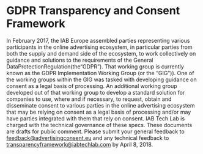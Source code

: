 # GDPR Transparency and Consent Framework
In February 2017, the IAB Europe assembled parties representing various participants in the online advertising ecosystem, in particular parties from both the supply and demand side of the ecosystem, to work collectively on guidance and solutions to the requirements of the General DataProtectionRegulation(the“GDPR”). That working group is currently known as the GDPR Implementation Working Group (or the “GIG”)). One of the working groups within the GIG was tasked with developing guidance on consent as a legal basis of processing. An additional working group developed out of that working group to develop a standard solution for companies to use, where and if necessary, to request, obtain and disseminate consent to various parties in the online advertising ecosystem that may be relying on consent as a legal basis of processing and/or may have parties integrated with them that rely on consent. IAB Tech Lab is charged with the technical governance of these specs. These documents are drafts for public comment. 
Please submit your general feedback to feedback@advertisingconsent.eu and any technical feedback to transparencyframework@iabtechlab.com  by April 8, 2018.
